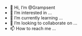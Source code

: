 - 👋 Hi, I’m @Grampsent
- 👀 I’m interested in ...
- 🌱 I’m currently learning ...
- 💞️ I’m looking to collaborate on ...
- 📫 How to reach me ...

<!---
Grampsent/Grampsent is a ✨ special ✨ repository because its `README.md` (this file) appears on your GitHub profile.
You can click the Preview link to take a look at your changes.
--->

